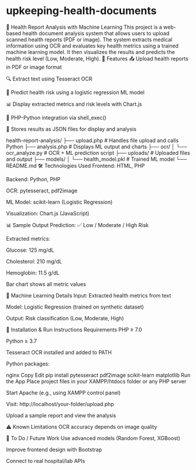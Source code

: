 # upkeeping-health-documents
🧾 Health Report Analysis with Machine Learning
This project is a web-based health document analysis system that allows users to upload scanned health reports (PDF or image). The system extracts medical information using OCR and evaluates key health metrics using a trained machine learning model. It then visualizes the results and predicts the health risk level (Low, Moderate, High).
🚀 Features
📤 Upload health reports in PDF or image format

🔍 Extract text using Tesseract OCR

🧠 Predict health risk using a logistic regression ML model

📊 Display extracted metrics and risk levels with Chart.js

🔄 PHP-Python integration via shell_exec()

💾 Stores results as JSON files for display and analysis

health-report-analysis/
├── upload.php              # Handles file upload and calls Python
├── analysis.php            # Displays ML output and charts
├── ocr/
│   └── ocr_analyze.py      # OCR + ML prediction script
├── uploads/                # Uploaded files and output
├── models/
│   └── health_model.pkl    # Trained ML model
└── README.md
🛠 Technologies Used
Frontend: HTML, PHP

Backend: Python, PHP

OCR: pytesseract, pdf2image

ML Model: scikit-learn (Logistic Regression)

Visualization: Chart.js (JavaScript)

📊 Sample Output
Prediction: ✅ Low / Moderate / High Risk

Extracted metrics:

Glucose: 125 mg/dL

Cholesterol: 210 mg/dL

Hemoglobin: 11.5 g/dL

Bar chart shows all metric values

🧠 Machine Learning Details
Input: Extracted health metrics from text

Model: Logistic Regression (trained on synthetic dataset)

Output: Risk classification (Low, Moderate, High)

🔧 Installation & Run Instructions
Requirements
PHP ≥ 7.0

Python ≥ 3.7

Tesseract OCR installed and added to PATH

Python packages:

nginx
Copy
Edit
pip install pytesseract pdf2image scikit-learn matplotlib
Run the App
Place project files in your XAMPP/htdocs folder or any PHP server

Start Apache (e.g., using XAMPP control panel)

Visit: http://localhost/your-folder/upload.php

Upload a sample report and view the analysis

⚠️ Known Limitations
OCR accuracy depends on image quality



📌 To Do / Future Work
Use advanced models (Random Forest, XGBoost)

Improve frontend design with Bootstrap

Connect to real hospital/lab APIs
